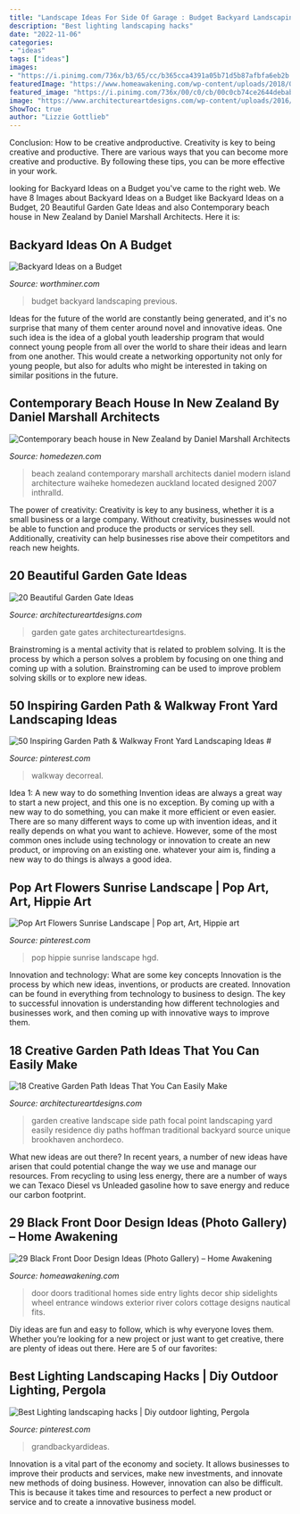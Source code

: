 ```yaml
---
title: "Landscape Ideas For Side Of Garage : Budget Backyard Landscaping Previous"
description: "Best lighting landscaping hacks"
date: "2022-11-06"
categories:
- "ideas"
tags: ["ideas"]
images:
- "https://i.pinimg.com/736x/b3/65/cc/b365cca4391a05b71d5b87afbfa6eb2b.jpg"
featuredImage: "https://www.homeawakening.com/wp-content/uploads/2018/05/16.-Fits-a-Theme.jpg"
featured_image: "https://i.pinimg.com/736x/00/c0/cb/00c0cb74ce2644debabb6d788efb4c6d--ship-art-to-ship.jpg"
image: "https://www.architectureartdesigns.com/wp-content/uploads/2016/05/4-26.jpg"
ShowToc: true
author: "Lizzie Gottlieb"
---
```



Conclusion: How to be creative andproductive.
Creativity is key to being creative and productive. There are various ways that you can become more creative and productive. By following these tips, you can be more effective in your work.

	

		
looking for Backyard Ideas on a Budget you've came to the right web. We have 8 Images about Backyard Ideas on a Budget like Backyard Ideas on a Budget, 20 Beautiful Garden Gate Ideas and also Contemporary beach house in New Zealand by Daniel Marshall Architects. Here it is:
		
    
## Backyard Ideas On A Budget

<img loading=lazy src="http://www.worthminer.com/wp-content/uploads/2015/05/Backyard-Landscaping-Ideas-on-a-Budget-11.jpg" onerror="this.onerror=null;this.src='https://tse2.mm.bing.net/th?id=OIP.DIw80v7vF3tr2Hk9JAWs0QHaLH&amp;pid=15.1';" alt="Backyard Ideas on a Budget">

_Source: worthminer.com_

>budget backyard landscaping previous. 

	

Ideas for the future of the world are constantly being generated, and it's no surprise that many of them center around novel and innovative ideas. One such idea is the idea of a global youth leadership program that would connect young people from all over the world to share their ideas and learn from one another. This would create a networking opportunity not only for young people, but also for adults who might be interested in taking on similar positions in the future.

    
## Contemporary Beach House In New Zealand By Daniel Marshall Architects

<img loading=lazy src="http://www.homedezen.com/wp-content/uploads/2014/06/Contemporary-beach-house-in-New-Zealand-by-Daniel-Marshall-Architects-02-900x1199.jpg" onerror="this.onerror=null;this.src='https://tse2.mm.bing.net/th?id=OIP.lbu0PvvAMshQw57yf9AQYwHaJ3&amp;pid=15.1';" alt="Contemporary beach house in New Zealand by Daniel Marshall Architects">

_Source: homedezen.com_

>beach zealand contemporary marshall architects daniel modern island architecture waiheke homedezen auckland located designed 2007 inthralld. 

	

The power of creativity:
Creativity is key to any business, whether it is a small business or a large company. Without creativity, businesses would not be able to function and produce the products or services they sell. Additionally, creativity can help businesses rise above their competitors and reach new heights.

    
## 20 Beautiful Garden Gate Ideas

<img loading=lazy src="https://www.architectureartdesigns.com/wp-content/uploads/2013/03/Gates-ArchitectureArtDesigns-15.jpg" onerror="this.onerror=null;this.src='https://tse4.mm.bing.net/th?id=OIP.RIZwbwMP_aruuYMfnrp-uAHaJr&amp;pid=15.1';" alt="20 Beautiful Garden Gate Ideas">

_Source: architectureartdesigns.com_

>garden gate gates architectureartdesigns. 

	

Brainstroming is a mental activity that is related to problem solving. It is the process by which a person solves a problem by focusing on one thing and coming up with a solution. Brainstroming can be used to improve problem solving skills or to explore new ideas.

    
## 50 Inspiring Garden Path &amp; Walkway Front Yard Landscaping Ideas #

<img loading=lazy src="https://i.pinimg.com/736x/92/53/41/925341dd962ef88c2b9272d932a625f6.jpg" onerror="this.onerror=null;this.src='https://tse4.mm.bing.net/th?id=OIP.NyZvPd7jFyDHFPv_OQB5AAHaLj&amp;pid=15.1';" alt="50 Inspiring Garden Path &amp; Walkway Front Yard Landscaping Ideas #">

_Source: pinterest.com_

>walkway decorreal. 

	

Idea 1: A new way to do something
Invention ideas are always a great way to start a new project, and this one is no exception. By coming up with a new way to do something, you can make it more efficient or even easier. There are so many different ways to come up with invention ideas, and it really depends on what you want to achieve. However, some of the most common ones include using technology or innovation to create an new product, or improving on an existing one. whatever your aim is, finding a new way to do things is always a good idea.

    
## Pop Art Flowers Sunrise Landscape | Pop Art, Art, Hippie Art

<img loading=lazy src="https://i.pinimg.com/736x/00/c0/cb/00c0cb74ce2644debabb6d788efb4c6d--ship-art-to-ship.jpg" onerror="this.onerror=null;this.src='https://tse3.mm.bing.net/th?id=OIP.AI-FFjNz_CinKXtM7gfLSgC7Es&amp;pid=15.1';" alt="Pop Art Flowers Sunrise Landscape | Pop art, Art, Hippie art">

_Source: pinterest.com_

>pop hippie sunrise landscape hgd. 

	

Innovation and technology: What are some key concepts
Innovation is the process by which new ideas, inventions, or products are created. Innovation can be found in everything from technology to business to design. The key to successful innovation is understanding how different technologies and businesses work, and then coming up with innovative ways to improve them.

    
## 18 Creative Garden Path Ideas That You Can Easily Make

<img loading=lazy src="https://www.architectureartdesigns.com/wp-content/uploads/2016/05/4-26.jpg" onerror="this.onerror=null;this.src='https://tse3.mm.bing.net/th?id=OIP.70jcyKyf4MNgBuGiyb4-mAHaJ4&amp;pid=15.1';" alt="18 Creative Garden Path Ideas That You Can Easily Make">

_Source: architectureartdesigns.com_

>garden creative landscape side path focal point landscaping yard easily residence diy paths hoffman traditional backyard source unique brookhaven anchordeco. 

	

What new ideas are out there?
In recent years, a number of new ideas have arisen that could potential change the way we use and manage our resources. From recycling to using less energy, there are a number of ways we can Texaco Diesel vs Unleaded gasoline how to save energy and reduce our carbon footprint.

    
## 29 Black Front Door Design Ideas (Photo Gallery) – Home Awakening

<img loading=lazy src="https://www.homeawakening.com/wp-content/uploads/2018/05/16.-Fits-a-Theme.jpg" onerror="this.onerror=null;this.src='https://tse4.mm.bing.net/th?id=OIP.GiHWYxygEB7xipdAX4YTwwHaLH&amp;pid=15.1';" alt="29 Black Front Door Design Ideas (Photo Gallery) – Home Awakening">

_Source: homeawakening.com_

>door doors traditional homes side entry lights decor ship sidelights wheel entrance windows exterior river colors cottage designs nautical fits. 

	

Diy ideas are fun and easy to follow, which is why everyone loves them. Whether you’re looking for a new project or just want to get creative, there are plenty of ideas out there. Here are 5 of our favorites: 

    
## Best Lighting Landscaping Hacks | Diy Outdoor Lighting, Pergola

<img loading=lazy src="https://i.pinimg.com/736x/b3/65/cc/b365cca4391a05b71d5b87afbfa6eb2b.jpg" onerror="this.onerror=null;this.src='https://tse3.mm.bing.net/th?id=OIP.FgxwX8GJt-VifL216fy4UgHaFj&amp;pid=15.1';" alt="Best Lighting landscaping hacks | Diy outdoor lighting, Pergola">

_Source: pinterest.com_

>grandbackyardideas. 

	

Innovation is a vital part of the economy and society. It allows businesses to improve their products and services, make new investments, and innovate new methods of doing business. However, innovation can also be difficult. This is because it takes time and resources to perfect a new product or service and to create a innovative business model.

